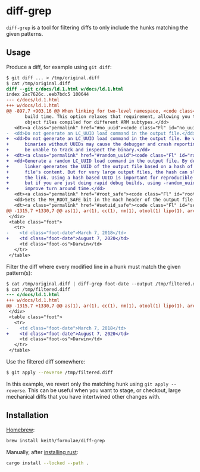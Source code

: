 # diff-grep

`diff-grep` is a tool for filtering diffs to only include the hunks
matching the given patterns.

## Usage

Produce a diff, for example using `git diff`:

```diff
$ git diff ... > /tmp/original.diff
$ cat /tmp/original.diff
diff --git c/docs/ld.1.html w/docs/ld.1.html
index 2ac7626c..eeb7bdc5 100644
--- c/docs/ld.1.html
+++ w/docs/ld.1.html
@@ -897,7 +903,16 @@ When linking for two-level namespace, <code class="Nm">ld</code> does not verify
       build time. This option relaxes that requirement, allowing you to mix
       object files compiled for different ARM subtypes.</dd>
   <dt><a class="permalink" href="#no_uuid"><code class="Fl" id="no_uuid">-no_uuid</code></a></dt>
-  <dd>Do not generate an LC_UUID load command in the output file.</dd>
+  <dd>Do not generate an LC_UUID load command in the output file. Be warned that
+      binaries without UUIDs may cause the debugger and crash reporting tools to
+      be unable to track and inspect the binary.</dd>
+  <dt><a class="permalink" href="#random_uuid"><code class="Fl" id="random_uuid">-random_uuid</code></a></dt>
+  <dd>Generate a random LC_UUID load command in the output file. By default the
+      linker generates the UUID of the output file based on a hash of the output
+      file's content. But for very large output files, the hash can slow down
+      the link. Using a hash based UUID is important for reproducible builds,
+      but if you are just doing rapid debug builds, using -random_uuid may
+      improve turn around time.</dd>
   <dt><a class="permalink" href="#root_safe"><code class="Fl" id="root_safe">-root_safe</code></a></dt>
   <dd>Sets the MH_ROOT_SAFE bit in the mach header of the output file.</dd>
   <dt><a class="permalink" href="#setuid_safe"><code class="Fl" id="setuid_safe">-setuid_safe</code></a></dt>
@@ -1315,7 +1330,7 @@ as(1), ar(1), cc(1), nm(1), otool(1) lipo(1), arch(3), dyld(3), Mach-O(5),
 </div>
 <table class="foot">
   <tr>
-    <td class="foot-date">March 7, 2018</td>
+    <td class="foot-date">August 7, 2020</td>
     <td class="foot-os">Darwin</td>
   </tr>
 </table>
```

Filter the diff where every modified line in a hunk must match the given
pattern(s):

```diff
$ cat /tmp/original.diff | diff-grep foot-date --output /tmp/filtered.diff
$ cat /tmp/filtered.diff
--- c/docs/ld.1.html
+++ w/docs/ld.1.html
@@ -1315,7 +1330,7 @@ as(1), ar(1), cc(1), nm(1), otool(1) lipo(1), arch(3), dyld(3), Mach-O(5),
 </div>
 <table class="foot">
   <tr>
-    <td class="foot-date">March 7, 2018</td>
+    <td class="foot-date">August 7, 2020</td>
     <td class="foot-os">Darwin</td>
   </tr>
 </table>
```

Use the filtered diff somewhere:

```sh
$ git apply --reverse /tmp/filtered.diff
```

In this example, we revert only the matching hunk using `git apply
--reverse`. This can be useful when you want to stage, or checkout,
large mechanical diffs that you have intertwined other changes with.

## Installation

[Homebrew](https://brew.sh):

```sh
brew install keith/formulae/diff-grep
```

Manually, after [installing rust](https://rustup.rs/):

```sh
cargo install --locked --path .
```
